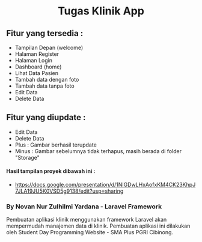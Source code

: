 # <p align="center">Tugas Klinik App</p>

## Fitur yang tersedia :

- Tampilan Depan (welcome)
- Halaman Register
- Halaman Login
- Dashboard (home)
- Lihat Data Pasien
- Tambah data dengan foto
- Tambah data tanpa foto
- Edit Data
- Delete Data

## Fitur yang diupdate :
- Edit Data
- Delete Data
- Plus     : Gambar berhasil terupdate
- Minus    : Gambar sebelumnya tidak terhapus, masih berada di folder "Storage"

#### Hasil tampilan proyek dibawah ini :
- https://docs.google.com/presentation/d/1NIGDwLHxAofxKM4CK23KhpJ7JLA19JU5K0VSD5g9138/edit?usp=sharing

### By Novan Nur Zulhilmi Yardana - Laravel Framework
Pembuatan aplikasi klinik menggunakan framework Laravel akan mempermudah manajemen data di klinik. Pembuatan aplikasi ini dilakukan oleh Student Day Programming Website - SMA Plus PGRI Cibinong.
